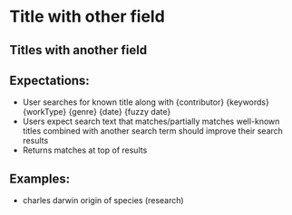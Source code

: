 # Title with other field

## Titles with another field

## Expectations:

* User searches for known title along with {contributor} {keywords} {workType} {genre} {date} {fuzzy date} 
* Users expect search text that matches/partially matches well-known titles combined with another search term should improve their search results
* Returns matches at top of results

## Examples:

* charles darwin origin of species \(research\)

